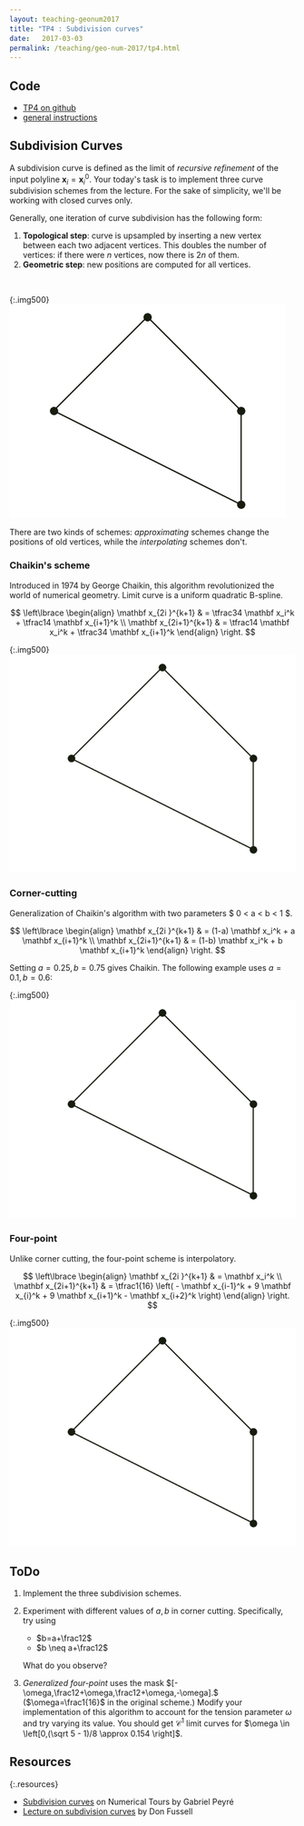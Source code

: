 ```yaml
---
layout: teaching-geonum2017
title: "TP4 : Subdivision curves"
date:   2017-03-03
permalink: /teaching/geo-num-2017/tp4.html
---
```


## Code
* [TP4 on github](https://github.com/GeoNumTP/GeoNum2017/tree/master/TP4##tp4--subdivision-curves)  
* [general instructions](https://github.com/GeoNumTP/GeoNum2017#géométrie-numérique-spring-2017)  

## Subdivision Curves
A subdivision curve is defined as the limit of *recursive refinement* of the input polyline $\mathbf x_i = \mathbf x_i^0$.
Your today's task is to implement three curve subdivision schemes from the lecture.
For the sake of simplicity, we'll be working with closed curves only.

Generally, one iteration of curve subdivision has the following form:
1. **Topological step**: curve is upsampled by inserting a new vertex between each two adjacent vertices.
This doubles the number of vertices: if there were $n$ vertices, now there is $2n$ of them.
2. **Geometric step**: new positions are computed for all vertices.

<br />

{:.img500}
![subdivision-animation](/assets/geo-num-2016/subdivision.gif)

There are two kinds of schemes: *approximating* schemes change the positions of old vertices,
while the *interpolating* schemes don't.

### Chaikin's scheme
Introduced in 1974 by George Chaikin, this algorithm revolutionized the world of numerical geometry.
Limit curve is a uniform quadratic B-spline.

$$
\left\lbrace
\begin{align}
    \mathbf x_{2i  }^{k+1} & = \tfrac34 \mathbf x_i^k + \tfrac14 \mathbf x_{i+1}^k \\
    \mathbf x_{2i+1}^{k+1} & = \tfrac14 \mathbf x_i^k + \tfrac34 \mathbf x_{i+1}^k
\end{align}
\right.
$$

{:.img500}
![chaikin-scheme](/assets/geo-num-2016/chaikin-scheme.gif)

### Corner-cutting
Generalization of Chaikin's algorithm with two parameters
$ 0 < a < b < 1 $.

$$
\left\lbrace
\begin{align}
    \mathbf x_{2i  }^{k+1} & = (1-a) \mathbf x_i^k + a \mathbf x_{i+1}^k \\
    \mathbf x_{2i+1}^{k+1} & = (1-b) \mathbf x_i^k + b \mathbf x_{i+1}^k
\end{align}
\right.
$$

Setting $a=0.25, b=0.75$ gives Chaikin.
The following example uses $a = 0.1, b = 0.6$:

{:.img500}
![4-point](/assets/geo-num-2016/corner-cutting.gif)

### Four-point
Unlike corner cutting, the four-point scheme is interpolatory.

$$
\left\lbrace
\begin{align}
    \mathbf x_{2i  }^{k+1} & = \mathbf x_i^k \\
    \mathbf x_{2i+1}^{k+1} & = \tfrac1{16} \left( - \mathbf x_{i-1}^k + 9 \mathbf x_{i}^k + 9 \mathbf x_{i+1}^k - \mathbf x_{i+2}^k \right)
\end{align}
\right.
$$

{:.img500}
![4-point](/assets/geo-num-2016/four-point.gif)


## ToDo
1. Implement the three subdivision schemes.
2. Experiment with different values of $a,b$ in corner cutting. Specifically, try using
     - $b=a+\frac12$
     - $b \neq a+\frac12$
   
   What do you observe?
3. *Generalized four-point* uses the mask
$[-\omega,\frac12+\omega,\frac12+\omega,-\omega].$  
($\omega=\frac1{16}$ in the original scheme.)
Modify your implementation of this algorithm to account for the tension parameter $\omega$
and try varying its value.
You should get $\mathcal C^1$ limit curves for $\omega \in \left[0,(\sqrt 5 - 1)/8 \approx 0.154 \right]$.


## Resources

{:.resources}
* [Subdivision curves](http://www.numerical-tours.com/matlab/meshwav_1_subdivision_curves/) on Numerical Tours by Gabriel Peyré
* [Lecture on subdivision curves](https://www.cs.utexas.edu/~fussell/courses/cs384g/lectures/lecture17-Subdivision_curves.pdf) by Don Fussell
